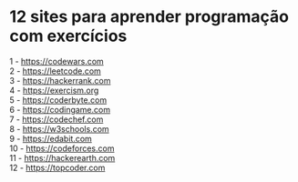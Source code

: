 # 12 sites para aprender programação com exercícios

1 - https://codewars.com<br>
2 - https://leetcode.com<br>
3 - https://hackerrank.com<br>
4 - https://exercism.org<br>
5 - https://coderbyte.com<br>
6 - https://codingame.com<br>
7 - https://codechef.com<br>
8 - https://w3schools.com<br>
9 - https://edabit.com<br>
10 - https://codeforces.com<br>
11 - https://hackerearth.com<br>
12 - https://topcoder.com

